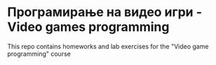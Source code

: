 # Програмирање на видео игри - Video games programming

This repo contains homeworks and lab exercises for the "Video game programming" course
